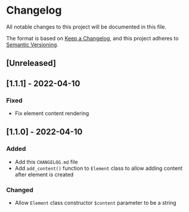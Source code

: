 # Changelog
All notable changes to this project will be documented in this file.

The format is based on [Keep a Changelog](https://keepachangelog.com/en/1.0.0/),
and this project adheres to [Semantic Versioning](https://semver.org/spec/v2.0.0.html).

## [Unreleased]

## [1.1.1] - 2022-04-10

### Fixed
- Fix element content rendering

## [1.1.0] - 2022-04-10

### Added
- Add this `CHANGELOG.md` file
- Add `add_content()` function to `Element` class to allow adding content after element is created

### Changed
- Allow `Element` class constructor `$content` parameter to be a string
